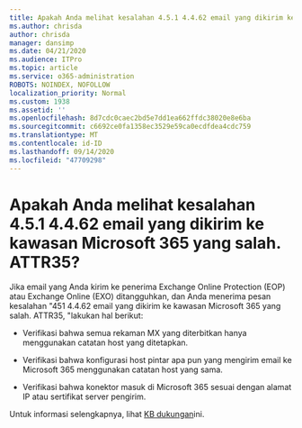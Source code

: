 ```yaml
---
title: Apakah Anda melihat kesalahan 4.5.1 4.4.62 email yang dikirim ke kawasan Microsoft 365 yang salah. ATTR35?
ms.author: chrisda
author: chrisda
manager: dansimp
ms.date: 04/21/2020
ms.audience: ITPro
ms.topic: article
ms.service: o365-administration
ROBOTS: NOINDEX, NOFOLLOW
localization_priority: Normal
ms.custom: 1938
ms.assetid: ''
ms.openlocfilehash: 8d7cdc0caec2bd5e7dd1ea662ffdc38020e8e6ba
ms.sourcegitcommit: c6692ce0fa1358ec3529e59ca0ecdfdea4cdc759
ms.translationtype: MT
ms.contentlocale: id-ID
ms.lasthandoff: 09/14/2020
ms.locfileid: "47709298"
---
```

# <a name="are-you-seeing-error-451-4462-mail-sent-to-the-wrong-microsoft-365-region-attr35"></a>Apakah Anda melihat kesalahan 4.5.1 4.4.62 email yang dikirim ke kawasan Microsoft 365 yang salah. ATTR35?

Jika email yang Anda kirim ke penerima Exchange Online Protection (EOP) atau Exchange Online (EXO) ditangguhkan, dan Anda menerima pesan kesalahan "451 4.4.62 email yang dikirim ke kawasan Microsoft 365 yang salah. ATTR35, "lakukan hal berikut:

- Verifikasi bahwa semua rekaman MX yang diterbitkan hanya menggunakan catatan host yang ditetapkan.

- Verifikasi bahwa konfigurasi host pintar apa pun yang mengirim email ke Microsoft 365 menggunakan catatan host yang sama.

- Verifikasi bahwa konektor masuk di Microsoft 365 sesuai dengan alamat IP atau sertifikat server pengirim.

Untuk informasi selengkapnya, lihat [KB dukungan](https://support.microsoft.com/help/4057301/attr35-response-code-when-mail-is-sent-to-eop-exo)ini.
